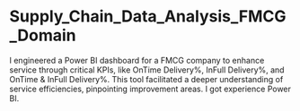 # Supply_Chain_Data_Analysis_FMCG_Domain
I engineered a Power BI dashboard for a FMCG company to enhance service through critical KPIs, like OnTime Delivery%, InFull Delivery%, and OnTime &amp; InFull Delivery%. This tool facilitated a deeper understanding of service efficiencies, pinpointing improvement areas. I got experience Power BI.
